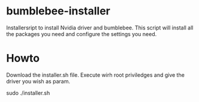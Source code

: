 # bumblebee-installer

Installersript to install Nvidia driver and bumblebee.
This script will install all the packages you need and configure the settings you need.



# Howto
Download the installer.sh file.
Execute wirh root priviledges and give the driver you wish as param.

  sudo ./installer.sh

